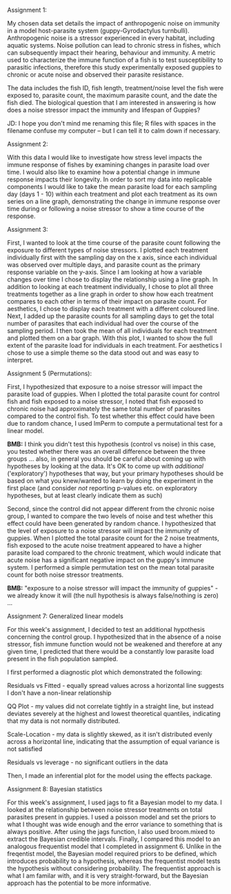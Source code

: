 Assignment 1:

My chosen data set details the impact of anthropogenic noise on immunity in a model host-parasite system (guppy-Gyrodactylus turnbulli). Anthropogenic noise is a stressor experienced in every habitat, including aquatic systems. Noise pollution can lead to chronic stress in fishes, which can subsequently impact their hearing, behaviour and immunity. A metric used to characterize the immune function of a fish is to test susceptibility to parasitic infections, therefore this study experimentally exposed guppies to chronic or acute noise and observed their parasite resistance. 

The data includes the fish ID, fish length, treatment/noise level the fish were exposed to, parasite count, the maximum parasite count, and the date the fish died. The biological question that I am interested in answering is how does a noise stressor impact the immunity and lifespan of Guppies? 

JD: I hope you don't mind me renaming this file; R files with spaces in the filename confuse my computer – but I can tell it to calm down if necessary.

Assignment 2:

With this data I would like to investigate how stress level impacts the immune response of fishes by examining changes in parasite load over time. I would also like to examine how a potential change in immune response impacts their longevity. In  order to sort my data into replicable components I would like to take the mean parasite load for each sampling day (days 1 - 10) within each treatment and plot each treatment as its own series on a line graph, demonstrating the change in immune response over time during or following a noise stressor to show a time course of the response. 


Assignment 3:

First, I wanted to look at the time course of the parasite count following the exposure to different types of noise stressors. I plotted each treatment individually first with the sampling day on the x axis, since each individual was observed over multiple days, and parasite count as the primary response variable on the y-axis. Since I am looking at how a variable changes over time I chose to display the relationship using a line graph. In addition to looking at each treatment individually, I chose to plot all three treatments together as a line graph in order to show how each treatment compares to each other in terms of their impact on parasite count. For aesthetics, I chose to display each treatment with a different coloured line. Next, I added up the parasite counts for all sampling days to get the total number of parasites that each individual had over the course of the sampling period. I then took the mean of all individuals for each treatment and plotted them on a bar graph. With this plot, I wanted to show the full extent of the parasite load for individuals in each treatment. For aesthetics I chose to use a simple theme so the data stood out and was easy to interpret. 


Assignment 5 (Permutations):

First, I hypothesized that exposure to a noise stressor will impact the parasite load of guppies. When I plotted the total parasite count for control fish and fish exposed to a noise stressor, I noted that fish exposed to chronic noise had approximately the same total number of parasites compared to the control fish. To test whether this effect could have been due to random chance, I used lmPerm to compute a permutational test for a linear model.

**BMB:** I think you didn't test this hypothesis (control vs noise) in this case, you tested whether there was an overall difference between the three groups ... also, in general you should be careful about coming up with hypotheses by looking at the data. It's OK to come up with *additional* ('exploratory') hypotheses that way, but your primary hypotheses should be based on what you knew/wanted to learn by doing the experiment in the first place (and consider *not* reporting p-values etc. on exploratory hypotheses, but at least clearly indicate them as such)

Second, since the control did not appear different from the chronic noise group, I wanted to compare the two levels of noise and test whether this effect could have been generated by random chance. I hypothesized that the level of exposure to a noise stressor will impact the immunity of guppies. When I plotted the total parasite count for the 2 noise treatments, fish exposed to the acute noise treatment appeared to have a higher parasite load compared to the chronic treatment, which would indicate that acute noise has a significant negative impact on the guppy's immune system. I performed a simple permutation test on the mean total parasite count for both noise stressor treatments.

**BMB:**  "exposure to a noise stressor will impact the immunity of guppies" - we already know it will (the null hypothesis is always false/nothing is zero) ...


Assignment 7: Generalized linear models

For this week's assignment, I decided to test an additional hypothesis concerning the control group. I hypothesized that in the absence of a noise stressor, fish immune function would not be weakened and therefore at any given time, I predicted that there would be a constantly low parasite load present in the fish population sampled. 

I first performed a diagnostic plot which demonstrated the following: 

Residuals vs Fitted - equally spread values across a horizontal line suggests I don't have a non-linear relationship

QQ Plot - my values did not correlate tightly in a straight line, but instead deviates severely at the highest and lowest theoretical quantiles, indicating that my data is not normally distributed. 

Scale-Location - my data is slightly skewed, as it isn't distributed evenly across a horizontal line, indicating that the assumption of equal variance is not satisfied

Residuals vs leverage - no significant outliers in the data

Then, I made an inferential plot for the model using the effects package. 


Assignment 8: Bayesian statistics

For this week's assignment, I used jags to fit a Bayesian model to my data. I looked at the relationship between noise stressor treatments on total parasites present in guppies. I used a poisson model and set the priors to what I thought was wide enough and the error variance to something that is always positive. After using the jags function, I also used broom.mixed to extract the Bayesian credible intervals. Finally, I compared this model to an analogous frequentist model that I completed in assignment 6. Unlike in the freqentist model, the Bayesian model required priors to be defined, which introduces probability to a hypothesis, whereas the frequentist model tests the hypothesis without considering probability. The frequentist approach is what I am familar with, and it is very straight-forward, but the Bayesian approach has the potential to be more informative. 



